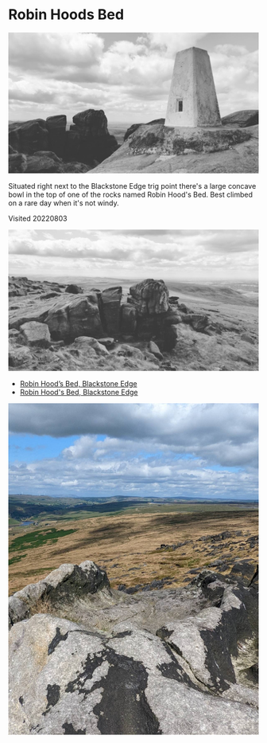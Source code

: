 # Robin Hoods Bed

![robin_hoods_bed_002](images/robin_hoods_bed_002.jpeg)

Situated right next to the Blackstone Edge trig point there's a large concave bowl in the top of one of the rocks named Robin Hood's Bed. Best climbed on a rare day when it's not windy.

Visited 20220803

![robin_hoods_bed_003](images/robin_hoods_bed_003.jpeg)

* [Robin Hood’s Bed, Blackstone Edge](https://megalithix.wordpress.com/2011/03/25/robin-hoods-bed/)
* [Robin Hood's Bed, Blackstone Edge](https://www.geograph.org.uk/photo/5581059)

![robin_hoods_bed_001](images/robin_hoods_bed_001.jpeg)